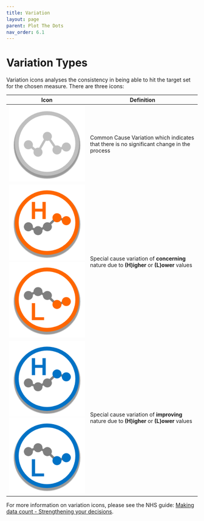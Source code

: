 ```yaml
---
title: Variation
layout: page
parent: Plot The Dots
nav_order: 6.1
---
```


# Variation Types
Variation icons analyses the consistency in being able to hit the target set for the chosen measure. There are three icons:

| Icon | Definition |
| -- | -- |
| ![Variation Common Cause](images\VariationIconCommonCause.png) | Common Cause Variation which indicates that there is no significant change in the process |
| ![Variation Special Cause Concern](images\VariationIconConcernHigh.png) ![Variation Special Cause Concern](images\VariationIconConcernLow.png) | Special cause variation of **concerning** nature due to **(H)igher** or **(L)ower** values |
| ![Variation Special Cause Improvement](images\VariationIconImprovementHigh.png) ![Variation Special Cause Improvement](images\VariationIconImprovementLow.png) | Special cause variation of **improving** nature due to **(H)igher** or **(L)ower** values |

For more information on variation icons, please see the NHS guide: [Making data count - Strengthening your decisions](https://www.england.nhs.uk/wp-content/uploads/2019/12/making-data-count-strengthening-your-decisions.pdf). 